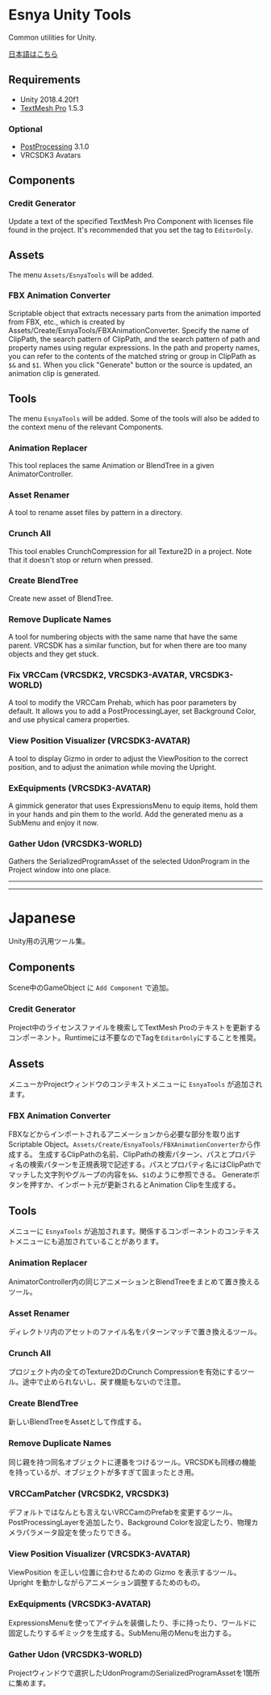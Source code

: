 # Esnya Unity Tools
Common utilities for Unity.

[日本語はこちら](#Japanese)

## Requirements
* Unity 2018.4.20f1
* [TextMesh Pro](https://docs.unity3d.com/Packages/com.unity.textmeshpro@1.5/manual/index.html) 1.5.3

### Optional
* [PostProcessing](https://docs.unity3d.com/Packages/com.unity.postprocessing@2.1/manual/Installation.html) 3.1.0
* VRCSDK3 Avatars

## Components
### Credit Generator
Update a text of the specified TextMesh Pro Component with licenses file found in the project. It's recommended that you set the tag to `EditorOnly`.

## Assets
The menu `Assets/EsnyaTools` will be added.

### FBX Animation Converter
Scriptable object that extracts necessary parts from the animation imported from FBX, etc., which is created by Assets/Create/EsnyaTools/FBXAnimationConverter.
Specify the name of ClipPath, the search pattern of ClipPath, and the search pattern of path and property names using regular expressions. In the path and property names, you can refer to the contents of the matched string or group in ClipPath as `$&` and `$1`.
When you click "Generate" button or the source is updated, an animation clip is generated.

## Tools
The menu `EsnyaTools` will be added. Some of the tools will also be added to the context menu of the relevant Components.
### Animation Replacer
This tool replaces the same Animation or BlendTree in a given AnimatorController.

### Asset Renamer
A tool to rename asset files by pattern in a directory.

### Crunch All
This tool enables CrunchCompression for all Texture2D in a project. Note that it doesn't stop or return when pressed.

### Create BlendTree
Create new asset of BlendTree.

### Remove Duplicate Names
A tool for numbering objects with the same name that have the same parent.
 VRCSDK has a similar function, but for when there are too many objects and they get stuck.

### Fix VRCCam (VRCSDK2, VRCSDK3-AVATAR, VRCSDK3-WORLD)
A tool to modify the VRCCam Prehab, which has poor parameters by default.
It allows you to add a PostProcessingLayer, set Background Color, and use physical camera properties.

### View Position Visualizer (VRCSDK3-AVATAR)
A tool to display Gizmo in order to adjust the ViewPosition to the correct position, and to adjust the animation while moving the Upright.

### ExEquipments (VRCSDK3-AVATAR)
A gimmick generator that uses ExpressionsMenu to equip items, hold them in your hands and pin them to the world. Add the generated menu as a SubMenu and enjoy it now.

### Gather Udon (VRCSDK3-WORLD)
Gathers the SerializedProgramAsset of the selected UdonProgram in the Project window into one place.

----
----

# Japanese
Unity用の汎用ツール集。

## Components
Scene中のGameObject に `Add Component` で追加。

### Credit Generator
Project中のライセンスファイルを検索してTextMesh Proのテキストを更新するコンポーネント。Runtimeには不要なのでTagを`EditarOnly`にすることを推奨。

## Assets
メニューかProjectウィンドウのコンテキストメニューに `EsnyaTools` が追加されます。

### FBX Animation Converter
FBXなどからインポートされるアニメーションから必要な部分を取り出すScriptable Object。`Assets/Create/EsnyaTools/FBXAnimationConverter`から作成する。
生成するClipPathの名前、ClipPathの検索パターン、パスとプロパティ名の検索パターンを正規表現で記述する。パスとプロパティ名にはClipPathでマッチした文字列やグループの内容を`$&`、`$1`のように参照できる。
Generateボタンを押すか、インポート元が更新されるとAnimation Clipを生成する。

## Tools
メニューに `EsnyaTools` が追加されます。関係するコンポーネントのコンテキストメニューにも追加されていることがあります。

### Animation Replacer
AnimatorController内の同じアニメーションとBlendTreeをまとめて置き換えるツール。

### Asset Renamer
ディレクトリ内のアセットのファイル名をパターンマッチで置き換えるツール。

### Crunch All
プロジェクト内の全てのTexture2DのCrunch Compressionを有効にするツール。途中で止められないし、戻す機能もないので注意。

### Create BlendTree
新しいBlendTreeをAssetとして作成する。

### Remove Duplicate Names
同じ親を持つ同名オブジェクトに連番をつけるツール。VRCSDKも同様の機能を持っているが、オブジェクトが多すぎて固まったとき用。

### VRCCamPatcher (VRCSDK2, VRCSDK3)
デフォルトではなんとも言えないVRCCamのPrefabを変更するツール。
PostProcessingLayerを追加したり、Background Colorを設定したり、物理カメラパラメータ設定を使ったりできる。

### View Position Visualizer (VRCSDK3-AVATAR)
ViewPosition を正しい位置に合わせるための Gizmo を表示するツール。Upright を動かしながらアニメーション調整するためのもの。

### ExEquipments (VRCSDK3-AVATAR)
ExpressionsMenuを使ってアイテムを装備したり、手に持ったり、ワールドに固定したりするギミックを生成する。SubMenu用のMenuを出力する。

### Gather Udon (VRCSDK3-WORLD)
Projectウィンドウで選択したUdonProgramのSerializedProgramAssetを1箇所に集めます。
